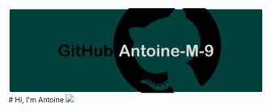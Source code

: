 <img src="https://github.com/Antoine-M-9/Antoine-M-9/blob/main/banniererGithub.png" alt="Banniere Github">
# Hi, I'm Antoine <img src="https://c.tenor.com/SNL9_xhZl9oAAAAi/waving-hand-joypixels.gif" width="30px">
